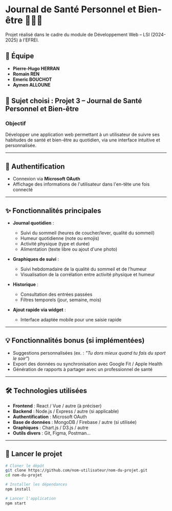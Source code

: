 # Journal de Santé Personnel et Bien-être 🧘‍♂️🍎

Projet réalisé dans le cadre du module de Développement Web – LSI (2024-2025) à l'EFREI.

## 👥 Équipe
- **Pierre-Hugo HERRAN**
- **Romain REN**
- **Emeric BOUCHOT**
- **Aymen ALLOUNE**

## 🎯 Sujet choisi : Projet 3 – Journal de Santé Personnel et Bien-être

### Objectif

Développer une application web permettant à un utilisateur de suivre ses habitudes de santé et bien-être au quotidien, via une interface intuitive et personnalisée.

---

## 🔐 Authentification

- Connexion via **Microsoft OAuth**
- Affichage des informations de l'utilisateur dans l'en-tête une fois connecté

---

## ✨ Fonctionnalités principales

- **Journal quotidien** :
  - Suivi du sommeil (heures de coucher/lever, qualité du sommeil)
  - Humeur quotidienne (note ou emojis)
  - Activité physique (type et durée)
  - Alimentation (texte libre ou ajout d'une photo)

- **Graphiques de suivi** :
  - Suivi hebdomadaire de la qualité du sommeil et de l’humeur
  - Visualisation de la corrélation entre activité physique et humeur

- **Historique** :
  - Consultation des entrées passées
  - Filtres temporels (jour, semaine, mois)

- **Ajout rapide via widget** :
  - Interface adaptée mobile pour une saisie rapide

---

## 💡 Fonctionnalités bonus (si implémentées)

- Suggestions personnalisées (ex. : _"Tu dors mieux quand tu fais du sport le soir"_)
- Export des données ou synchronisation avec Google Fit / Apple Health
- Génération de rapports à partager avec un professionnel de santé

---

## 🛠️ Technologies utilisées

- **Frontend** : React / Vue / autre (à préciser)
- **Backend** : Node.js / Express / autre (si applicable)
- **Authentification** : Microsoft OAuth
- **Base de données** : MongoDB / Firebase / autre (si utilisée)
- **Graphiques** : Chart.js / D3.js / autre
- **Outils divers** : Git, Figma, Postman...

---

## 🚀 Lancer le projet

```bash
# Cloner le dépôt
git clone https://github.com/nom-utilisateur/nom-du-projet.git
cd nom-du-projet

# Installer les dépendances
npm install

# Lancer l'application
npm start

